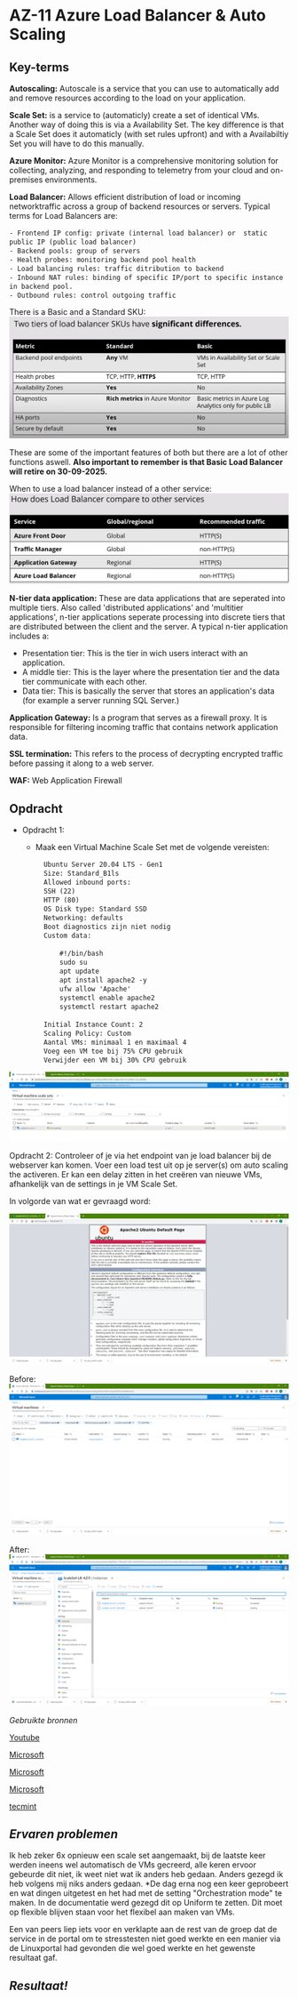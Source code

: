 **AZ-11 Azure Load Balancer & Auto Scaling**
===
**Key-terms**
---

**Autoscaling:** Autoscale is a service that you can use to automatically add and remove resources according to the load on your application.

**Scale Set:** is a service to (automaticly) create a set of identical VMs. Another way of doing this is via a Availability Set. The key difference is that a Scale Set does it automaticly (with set rules upfront) and with a Availabiltiy Set you will have to do this manually.

**Azure Monitor:** Azure Monitor is a comprehensive monitoring solution for collecting, analyzing, and responding to telemetry from your cloud and on-premises environments.

**Load Balancer:** Allows efficient distribution of load or incoming networktraffic across a group of backend resources or servers. Typical terms for Load Balancers are:

    - Frontend IP config: private (internal load balancer) or  static public IP (public load balancer) 
    - Backend pools: group of servers
    - Health probes: monitoring backend pool health
    - Load balancing rules: traffic ditribution to backend
    - Inbound NAT rules: binding of specific IP/port to specific instance in backend pool.
    - Outbound rules: control outgoing traffic

There is a Basic and a Standard SKU:
![stnd-vs-basic](../../00_includes/AZ-11/stndrd-vs-basic.png)

These are some of the important features of both but there are a lot of other functions aswell. **Also important to remember is that Basic Load Balancer will retire on 30-09-2025.**

When to use a load balancer instead of a other service:
![lbvsother](../../00_includes/AZ-11/LB-vs-other.png)

**N-tier data application:**  These are data applications that are seperated into multiple tiers. Also called 'distributed applications' and 'multitier applications', n-tier applications seperate processing into discrete tiers that are distributed between the client and the server. A typical n-tier application includes a: 
- Presentation tier: This is the tier in wich users interact with an application.
- A middle tier: This is the layer where the presentation tier and the data tier communicate with each other.
- Data tier: This is basically the server that stores an application's data (for example a server running SQL Server.)

**Application Gateway:** Is a program that serves as a firewall proxy. It is responsible for filtering incoming traffic that contains network application data.

**SSL termination:** This refers to the process of decrypting encrypted traffic before passing it along to a web server.

**WAF:** Web Application Firewall


**Opdracht**
---
- Opdracht 1:

    - Maak een Virtual Machine Scale Set met de volgende vereisten:

            Ubuntu Server 20.04 LTS - Gen1
            Size: Standard_B1ls
            Allowed inbound ports:
            SSH (22)
            HTTP (80)
            OS Disk type: Standard SSD
            Networking: defaults
            Boot diagnostics zijn niet nodig
            Custom data:

                #!/bin/bash
                sudo su
                apt update
                apt install apache2 -y
                ufw allow 'Apache'
                systemctl enable apache2
                systemctl restart apache2

            Initial Instance Count: 2
            Scaling Policy: Custom
            Aantal VMs: minimaal 1 en maximaal 4
            Voeg een VM toe bij 75% CPU gebruik
            Verwijder een VM bij 30% CPU gebruik

![scaleSet](../../00_includes/AZ-11/scaleSet.png)

Opdracht 2:
Controleer of je via het endpoint van je load balancer bij de webserver kan komen.
Voer een load test uit op je server(s) om auto scaling the activeren. Er kan een delay zitten in het creëren van nieuwe VMs, afhankelijk van de settings in je VM Scale Set.

In volgorde van wat er gevraagd word:

![defaultpage](../../00_includes/AZ-11/defaultpage.png)

Before:
![before](../../00_includes/AZ-11/before.png)

After:
![after](../../00_includes/AZ-11/autocreatenew.png)

*Gebruikte bronnen*

[Youtube](https://www.youtube.com/watch?v=T7XU6Lz8lJw)

[Microsoft](https://learn.microsoft.com/en-us/visualstudio/data-tools/n-tier-data-applications-overview?view=vs-2022)

[Microsoft](https://learn.microsoft.com/en-us/azure/virtual-machine-scale-sets/quick-create-portal)

[Microsoft](https://learn.microsoft.com/en-us/azure/azure-monitor/autoscale/autoscale-overview)

[tecmint](https://www.tecmint.com/linux-cpu-load-stress-test-with-stress-ng-tool/)

*Ervaren problemen*
---
Ik heb zeker 6x opnieuw een scale set aangemaakt, bij de laatste keer werden ineens wel automatisch de VMs gecreerd, alle keren ervoor gebeurde dit niet, ik weet niet wat ik anders heb gedaan. Anders gezegd ik heb volgens mij niks anders gedaan. *De dag erna nog een keer geprobeert en wat dingen uitgetest en het had met de setting "Orchestration mode" te maken. In de documentatie werd gezegd dit op Uniform te zetten. Dit moet op flexible blijven staan voor het flexibel aan maken van VMs.

Een van peers liep iets voor en verklapte aan de rest van de groep dat de service in de portal om te stresstesten niet goed werkte en een manier via de Linuxportal had gevonden die wel goed werkte en het gewenste resultaat gaf.

*Resultaat!*
---

